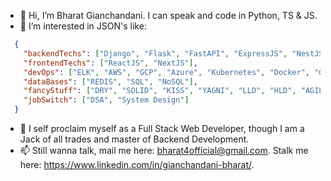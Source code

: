 - 👋 Hi, I’m Bharat Gianchandani. I can speak and code in Python, TS & JS.
- 👀 I’m interested in JSON's like:
```json
  {
    "backendTechs": ["Django", "Flask", "FastAPI", "ExpressJS", "NestJS"],
    "frontendTechs": ["ReactJS", "NextJS"],
    "devOps": ["ELK", "AWS", "GCP", "Azure", "Kubernetes", "Docker", "GIT", "KAFKA pub-sub"],
    "dataBases": ["REDIS", "SQL", "NoSQL"],
    "fancyStuff": ["DRY", "SOLID", "KISS", "YAGNI", "LLD", "HLD", "AGILE"],
    "jobSwitch": ["DSA", "System Design"] 
  }
```  
- 💞️ I self proclaim myself as a Full Stack Web Developer, though I am a Jack of all trades and master of Backend Development.
- 📫 Still wanna talk, mail me here: bharat4official@gmail.com. Stalk me here: https://www.linkedin.com/in/gianchandani-bharat/.
